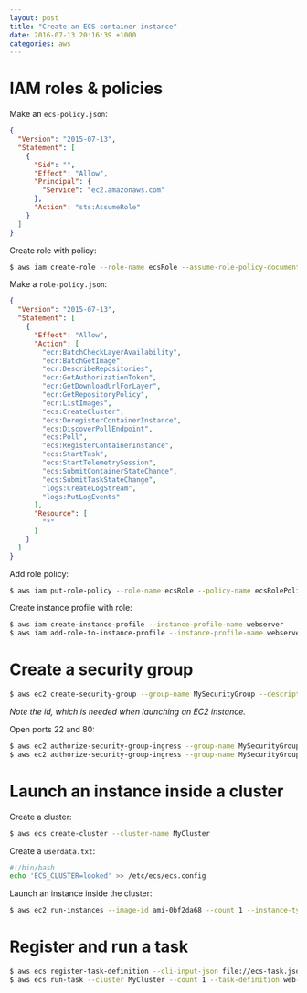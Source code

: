 ```yaml
---
layout: post
title: "Create an ECS container instance"
date: 2016-07-13 20:16:39 +1000
categories: aws
---
```


IAM roles & policies
====================

Make an `ecs-policy.json`:

```json
{
  "Version": "2015-07-13",
  "Statement": [
    {
      "Sid": "",
      "Effect": "Allow",
      "Principal": {
        "Service": "ec2.amazonaws.com"
      },
      "Action": "sts:AssumeRole"
    }
  ]
}
```

Create role with policy:

```bash
$ aws iam create-role --role-name ecsRole --assume-role-policy-document file://ecs-policy.json
```

Make a `role-policy.json`:

```json
{
  "Version": "2015-07-13",
  "Statement": [
    {
      "Effect": "Allow",
      "Action": [
        "ecr:BatchCheckLayerAvailability",
        "ecr:BatchGetImage",
        "ecr:DescribeRepositories",
        "ecr:GetAuthorizationToken",
        "ecr:GetDownloadUrlForLayer",
        "ecr:GetRepositoryPolicy",
        "ecr:ListImages",
        "ecs:CreateCluster",
        "ecs:DeregisterContainerInstance",
        "ecs:DiscoverPollEndpoint",
        "ecs:Poll",
        "ecs:RegisterContainerInstance",
        "ecs:StartTask",
        "ecs:StartTelemetrySession",
        "ecs:SubmitContainerStateChange",
        "ecs:SubmitTaskStateChange",
        "logs:CreateLogStream",
        "logs:PutLogEvents"
      ],
      "Resource": [
        "*"
      ]
    }
  ]
}
```

Add role policy:

```bash
$ aws iam put-role-policy --role-name ecsRole --policy-name ecsRolePolicy --policy-document file://role-policy.json
```

Create instance profile with role:

```bash
$ aws iam create-instance-profile --instance-profile-name webserver
$ aws iam add-role-to-instance-profile --instance-profile-name webserver --role-name ecsRole
```

Create a security group
=======================

```bash
$ aws ec2 create-security-group --group-name MySecurityGroup --description "My security group"
```

*Note the id, which is needed when launching an EC2 instance.*

Open ports 22 and 80:

```bash
$ aws ec2 authorize-security-group-ingress --group-name MySecurityGroup --protocol tcp --port 22 --cidr 0.0.0.0/0
$ aws ec2 authorize-security-group-ingress --group-name MySecurityGroup --protocol tcp --port 80 --cidr 0.0.0.0/0
```

Launch an instance inside a cluster
===================================

Create a cluster:

```bash
$ aws ecs create-cluster --cluster-name MyCluster
```

Create a `userdata.txt`:

```bash
#!/bin/bash
echo 'ECS_CLUSTER=looked' >> /etc/ecs/ecs.config
```

Launch an instance inside the cluster:

```bash
$ aws ec2 run-instances --image-id ami-0bf2da68 --count 1 --instance-type t2.micro --key-name aws-beau-sydney --iam-instance-profile Name= webserver --security-group-id sg-xxxxxx --associate-public-ip-address --user-data file://userdata.txt
```

Register and run a task
=======================

```bash
$ aws ecs register-task-definition --cli-input-json file://ecs-task.json
$ aws ecs run-task --cluster MyCluster --count 1 --task-definition web-app:1
```
